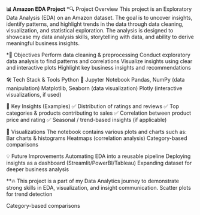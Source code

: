 **📊 Amazon EDA Project**
*🔍 Project Overview
This project is an Exploratory Data Analysis (EDA) on an Amazon dataset. The goal is to uncover insights, identify patterns, and highlight trends in the data through data cleaning, visualization, and statistical exploration.
The analysis is designed to showcase my data analysis skills, storytelling with data, and ability to derive meaningful business insights.

*🎯 Objectives
Perform data cleaning & preprocessing
Conduct exploratory data analysis to find patterns and correlations
Visualize insights using clear and interactive plots
Highlight key business insights and recommendations

🛠️ Tech Stack & Tools
Python 🐍
Jupyter Notebook
Pandas, NumPy (data manipulation)
Matplotlib, Seaborn (data visualization)
Plotly (interactive visualizations, if used)

📌 Key Insights (Examples)
✅ Distribution of ratings and reviews
✅ Top categories & products contributing to sales
✅ Correlation between product price and rating
✅ Seasonal / trend-based insights (if applicable)

📸 Visualizations
The notebook contains various plots and charts such as:
Bar charts & histograms
Heatmaps (correlation analysis)
Category-based comparisons

💡 Future Improvements
Automating EDA into a reusable pipeline
Deploying insights as a dashboard (Streamlit/PowerBI/Tableau)
Expanding dataset for deeper business analysis

**🔥 This project is a part of my Data Analytics journey to demonstrate strong skills in EDA, visualization, and insight communication.
Scatter plots for trend detection

Category-based comparisons
